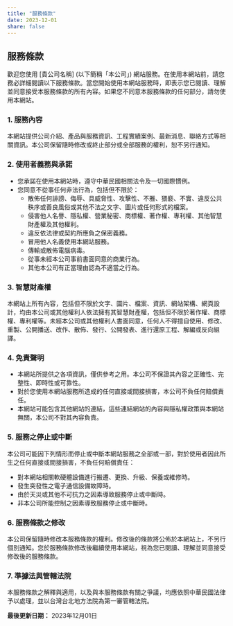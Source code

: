 ```yaml
---
title: "服務條款"
date: 2023-12-01
share: false
---
```


## 服務條款

歡迎您使用 \[貴公司名稱\] (以下簡稱「本公司」) 網站服務。在使用本網站前，請您務必詳細閱讀以下服務條款。當您開始使用本網站服務時，即表示您已閱讀、理解並同意接受本服務條款的所有內容。如果您不同意本服務條款的任何部分，請勿使用本網站。

### 1. 服務內容

本網站提供公司介紹、產品與服務資訊、工程實績案例、最新消息、聯絡方式等相關資訊。本公司保留隨時修改或終止部分或全部服務的權利，恕不另行通知。

### 2. 使用者義務與承諾

*   您承諾在使用本網站時，遵守中華民國相關法令及一切國際慣例。
*   您同意不從事任何非法行為，包括但不限於：
    *   散佈任何誹謗、侮辱、具威脅性、攻擊性、不雅、猥褻、不實、違反公共秩序或善良風俗或其他不法之文字、圖片或任何形式的檔案。
    *   侵害他人名譽、隱私權、營業秘密、商標權、著作權、專利權、其他智慧財產權及其他權利。
    *   違反依法律或契約所應負之保密義務。
    *   冒用他人名義使用本網站服務。
    *   傳輸或散佈電腦病毒。
    *   從事未經本公司事前書面同意的商業行為。
    *   其他本公司有正當理由認為不適當之行為。

### 3. 智慧財產權

本網站上所有內容，包括但不限於文字、圖片、檔案、資訊、網站架構、網頁設計，均由本公司或其他權利人依法擁有其智慧財產權，包括但不限於著作權、商標權、專利權等。未經本公司或其他權利人書面同意，任何人不得擅自使用、修改、重製、公開播送、改作、散佈、發行、公開發表、進行還原工程、解編或反向組譯。

### 4. 免責聲明

*   本網站所提供之各項資訊，僅供參考之用。本公司不保證其內容之正確性、完整性、即時性或可靠性。
*   對於您使用本網站服務所造成的任何直接或間接損害，本公司不負任何賠償責任。
*   本網站可能包含其他網站的連結，這些連結網站的內容與隱私權政策與本網站無關，本公司不對其內容負責。

### 5. 服務之停止或中斷

本公司可能因下列情形而停止或中斷本網站服務之全部或一部，對於使用者因此所生之任何直接或間接損害，不負任何賠償責任：
*   對本網站相關軟硬體設備進行搬遷、更換、升級、保養或維修時。
*   發生突發性之電子通信設備故障時。
*   由於天災或其他不可抗力之因素導致服務停止或中斷時。
*   非本公司所能控制之因素導致服務停止或中斷時。

### 6. 服務條款之修改

本公司保留隨時修改本服務條款的權利。修改後的條款將公佈於本網站上，不另行個別通知。您於服務條款修改後繼續使用本網站，視為您已閱讀、理解並同意接受修改後的服務條款。

### 7. 準據法與管轄法院

本服務條款之解釋與適用，以及與本服務條款有關之爭議，均應依照中華民國法律予以處理，並以台灣台北地方法院為第一審管轄法院。

**最後更新日期：** 2023年12月01日
